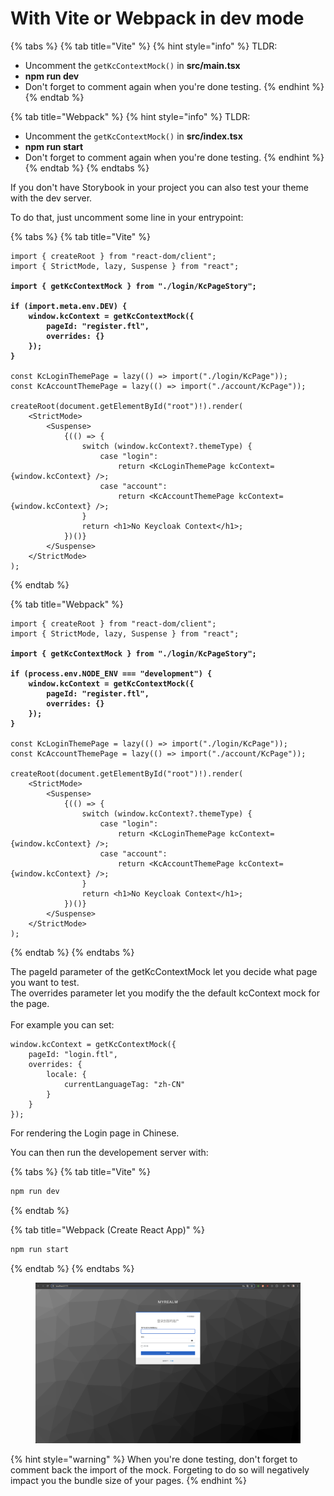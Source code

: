 # With Vite or Webpack in dev mode

{% tabs %}
{% tab title="Vite" %}
{% hint style="info" %}
TLDR:

* Uncomment the `getKcContextMock()` in **src/main.tsx**
* **npm run dev**
* Don't forget to comment again when you're done testing.
{% endhint %}
{% endtab %}

{% tab title="Webpack" %}
{% hint style="info" %}
TLDR:

* Uncomment the `getKcContextMock()` in **src/index.tsx**
* **npm run start**
* Don't forget to comment again when you're done testing.
{% endhint %}
{% endtab %}
{% endtabs %}

If you don't have Storybook in your project you can also test your theme with the dev server. &#x20;

To do that, just uncomment some line in your entrypoint:

{% tabs %}
{% tab title="Vite" %}
<pre class="language-tsx" data-title="src/main.tsx"><code class="lang-tsx">import { createRoot } from "react-dom/client";
import { StrictMode, lazy, Suspense } from "react";

<strong>import { getKcContextMock } from "./login/KcPageStory";
</strong><strong>
</strong><strong>if (import.meta.env.DEV) {
</strong><strong>    window.kcContext = getKcContextMock({
</strong><strong>        pageId: "register.ftl",
</strong><strong>        overrides: {}
</strong><strong>    });
</strong><strong>}
</strong>
const KcLoginThemePage = lazy(() => import("./login/KcPage"));
const KcAccountThemePage = lazy(() => import("./account/KcPage"));

createRoot(document.getElementById("root")!).render(
    &#x3C;StrictMode>
        &#x3C;Suspense>
            {(() => {
                switch (window.kcContext?.themeType) {
                    case "login":
                        return &#x3C;KcLoginThemePage kcContext={window.kcContext} />;
                    case "account":
                        return &#x3C;KcAccountThemePage kcContext={window.kcContext} />;
                }
                return &#x3C;h1>No Keycloak Context&#x3C;/h1>;
            })()}
        &#x3C;/Suspense>
    &#x3C;/StrictMode>
);
</code></pre>
{% endtab %}

{% tab title="Webpack" %}
<pre class="language-tsx" data-title="src/index.tsx"><code class="lang-tsx">import { createRoot } from "react-dom/client";
import { StrictMode, lazy, Suspense } from "react";

<strong>import { getKcContextMock } from "./login/KcPageStory";
</strong><strong>
</strong><strong>if (process.env.NODE_ENV === "development") {
</strong><strong>    window.kcContext = getKcContextMock({
</strong><strong>        pageId: "register.ftl",
</strong><strong>        overrides: {}
</strong><strong>    });
</strong><strong>}
</strong>
const KcLoginThemePage = lazy(() => import("./login/KcPage"));
const KcAccountThemePage = lazy(() => import("./account/KcPage"));

createRoot(document.getElementById("root")!).render(
    &#x3C;StrictMode>
        &#x3C;Suspense>
            {(() => {
                switch (window.kcContext?.themeType) {
                    case "login":
                        return &#x3C;KcLoginThemePage kcContext={window.kcContext} />;
                    case "account":
                        return &#x3C;KcAccountThemePage kcContext={window.kcContext} />;
                }
                return &#x3C;h1>No Keycloak Context&#x3C;/h1>;
            })()}
        &#x3C;/Suspense>
    &#x3C;/StrictMode>
);
</code></pre>
{% endtab %}
{% endtabs %}

The pageId parameter of the getKcContextMock let you decide what page you want to test.  \
The overrides parameter let you modify the the default kcContext mock for the page. \
\
For example you can set:&#x20;

```tsx
window.kcContext = getKcContextMock({
    pageId: "login.ftl",
    overrides: {
        locale: {
            currentLanguageTag: "zh-CN"
        }
    }
});
```

For rendering the Login page in Chinese.

You can then run the developement server with:

{% tabs %}
{% tab title="Vite" %}
```bash
npm run dev
```
{% endtab %}

{% tab title="Webpack (Create React App)" %}
```bash
npm run start
```
{% endtab %}
{% endtabs %}

<figure><img src="../.gitbook/assets/image (1) (1).png" alt=""><figcaption></figcaption></figure>

{% hint style="warning" %}
When you're done testing, don't forget to comment back the import of the mock. Forgeting to do so will negatively impact you the bundle size of your pages. &#x20;
{% endhint %}
